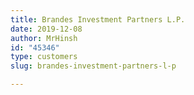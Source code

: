 ```yaml
---
title: Brandes Investment Partners L.P.
date: 2019-12-08
author: MrHinsh
id: "45346"
type: customers
slug: brandes-investment-partners-l-p

---
```







